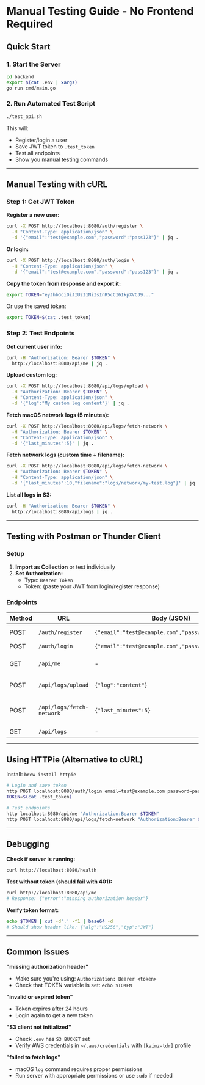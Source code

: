 # Manual Testing Guide - No Frontend Required

## Quick Start

### 1. Start the Server

```bash
cd backend
export $(cat .env | xargs)
go run cmd/main.go
```

### 2. Run Automated Test Script

```bash
./test_api.sh
```

This will:

- Register/login a user
- Save JWT token to `.test_token`
- Test all endpoints
- Show you manual testing commands

---

## Manual Testing with cURL

### Step 1: Get JWT Token

**Register a new user:**

```bash
curl -X POST http://localhost:8080/auth/register \
  -H "Content-Type: application/json" \
  -d '{"email":"test@example.com","password":"pass123"}' | jq .
```

**Or login:**

```bash
curl -X POST http://localhost:8080/auth/login \
  -H "Content-Type: application/json" \
  -d '{"email":"test@example.com","password":"pass123"}' | jq .
```

**Copy the token from response and export it:**

```bash
export TOKEN="eyJhbGciOiJIUzI1NiIsInR5cCI6IkpXVCJ9..."
```

Or use the saved token:

```bash
export TOKEN=$(cat .test_token)
```

### Step 2: Test Endpoints

**Get current user info:**

```bash
curl -H "Authorization: Bearer $TOKEN" \
  http://localhost:8080/api/me | jq .
```

**Upload custom log:**

```bash
curl -X POST http://localhost:8080/api/logs/upload \
  -H "Authorization: Bearer $TOKEN" \
  -H "Content-Type: application/json" \
  -d '{"log":"My custom log content"}' | jq .
```

**Fetch macOS network logs (5 minutes):**

```bash
curl -X POST http://localhost:8080/api/logs/fetch-network \
  -H "Authorization: Bearer $TOKEN" \
  -H "Content-Type: application/json" \
  -d '{"last_minutes":5}' | jq .
```

**Fetch network logs (custom time + filename):**

```bash
curl -X POST http://localhost:8080/api/logs/fetch-network \
  -H "Authorization: Bearer $TOKEN" \
  -H "Content-Type: application/json" \
  -d '{"last_minutes":10,"filename":"logs/network/my-test.log"}' | jq .
```

**List all logs in S3:**

```bash
curl -H "Authorization: Bearer $TOKEN" \
  http://localhost:8080/api/logs | jq .
```

---

## Testing with Postman or Thunder Client

### Setup

1. **Import as Collection** or test individually
2. **Set Authorization:**
   - Type: `Bearer Token`
   - Token: (paste your JWT from login/register response)

### Endpoints

| Method | URL                       | Body (JSON)                                         | Description                  |
| ------ | ------------------------- | --------------------------------------------------- | ---------------------------- |
| POST   | `/auth/register`          | `{"email":"test@example.com","password":"pass123"}` | Register user                |
| POST   | `/auth/login`             | `{"email":"test@example.com","password":"pass123"}` | Login user                   |
| GET    | `/api/me`                 | -                                                   | Get current user (protected) |
| POST   | `/api/logs/upload`        | `{"log":"content"}`                                 | Upload custom log            |
| POST   | `/api/logs/fetch-network` | `{"last_minutes":5}`                                | Fetch & upload network logs  |
| GET    | `/api/logs`               | -                                                   | List all logs                |

---

## Using HTTPie (Alternative to cURL)

Install: `brew install httpie`

```bash
# Login and save token
http POST localhost:8080/auth/login email=test@example.com password=pass123 | jq -r '.token' > .test_token
TOKEN=$(cat .test_token)

# Test endpoints
http localhost:8080/api/me "Authorization:Bearer $TOKEN"
http POST localhost:8080/api/logs/fetch-network "Authorization:Bearer $TOKEN" last_minutes:=5
```

---

## Debugging

**Check if server is running:**

```bash
curl http://localhost:8080/health
```

**Test without token (should fail with 401):**

```bash
curl http://localhost:8080/api/me
# Response: {"error":"missing authorization header"}
```

**Verify token format:**

```bash
echo $TOKEN | cut -d'.' -f1 | base64 -d
# Should show header like: {"alg":"HS256","typ":"JWT"}
```

---

## Common Issues

**"missing authorization header"**

- Make sure you're using: `Authorization: Bearer <token>`
- Check that TOKEN variable is set: `echo $TOKEN`

**"invalid or expired token"**

- Token expires after 24 hours
- Login again to get a new token

**"S3 client not initialized"**

- Check `.env` has `S3_BUCKET` set
- Verify AWS credentials in `~/.aws/credentials` with `[kaimz-tdr]` profile

**"failed to fetch logs"**

- macOS `log` command requires proper permissions
- Run server with appropriate permissions or use `sudo` if needed
